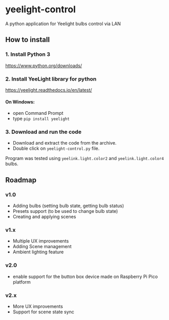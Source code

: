 # yeelight-control
A python application for Yeelight bulbs control via LAN

## How to install
### 1. Install Python 3
https://www.python.org/downloads/
### 2. Install YeeLight library for python
https://yeelight.readthedocs.io/en/latest/

#### On Windows:
- open Command Prompt
- type `pip install yeelight`

### 3. Download and run the code
- Download and extract the code from the archive.
- Double click on `yeelight-control.py` file.

Program was tested using `yeelink.light.color2` and `yeelink.light.color4` bulbs.

## Roadmap
### v1.0
- Adding bulbs (setting bulb state, getting bulb status)
- Presets support (to be used to change bulb state)
- Creating and applying scenes

### v1.x
- Multiple UX improvements
- Adding Scene management
- Ambient lighting feature

### v2.0
- enable support for the button box device made on Raspberry Pi Pico platform

### v2.x
- More UX improvements
- Support for scene state sync
